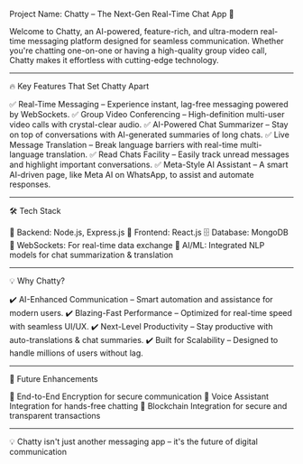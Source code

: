 
 Project Name: Chatty – The Next-Gen Real-Time Chat App 🚀

Welcome to Chatty, an AI-powered, feature-rich, and ultra-modern real-time messaging platform designed for seamless communication. Whether you're chatting one-on-one or having a high-quality group video call, Chatty makes it effortless with cutting-edge technology.


---

🔥 Key Features That Set Chatty Apart

✅ Real-Time Messaging – Experience instant, lag-free messaging powered by WebSockets.
✅ Group Video Conferencing – High-definition multi-user video calls with crystal-clear audio.
✅ AI-Powered Chat Summarizer – Stay on top of conversations with AI-generated summaries of long chats.
✅ Live Message Translation – Break language barriers with real-time multi-language translation.
✅ Read Chats Facility – Easily track unread messages and highlight important conversations.
✅ Meta-Style AI Assistant – A smart AI-driven page, like Meta AI on WhatsApp, to assist and automate responses.


---

🛠 Tech Stack

🚀 Backend: Node.js, Express.js
🎨 Frontend: React.js
🗄 Database: MongoDB
🔗 WebSockets: For real-time data exchange
🧠 AI/ML: Integrated NLP models for chat summarization & translation


---

💡 Why Chatty?

✔️ AI-Enhanced Communication – Smart automation and assistance for modern users.
✔️ Blazing-Fast Performance – Optimized for real-time speed with seamless UI/UX.
✔️ Next-Level Productivity – Stay productive with auto-translations & chat summaries.
✔️ Built for Scalability – Designed to handle millions of users without lag.


---

🚀 Future Enhancements

🔹 End-to-End Encryption for secure communication
🔹 Voice Assistant Integration for hands-free chatting
🔹 Blockchain Integration for secure and transparent transactions


---

💡 Chatty isn't just another messaging app – it's the future of digital communication